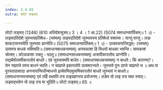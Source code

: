 ```yaml
---
index: 3.4.85
sutra: लोटो लङ्वत्

---
```

लोटो लङ्वत् (1246) (610 अतिदेशसूत्रम्॥ 3 । 4 । 1 आ.22) (5074 समाधानवार्तिकम्॥ 1 ॥) - लङ्वदतिदेशे जुस्भावप्रतिषेधः- (भाष्यम्) लङ्वदतिदेशे जुस्भावस्य प्रतिषेधो वक्तव्यः। यान्तु वान्तु। लङः शाकटायनस्येति जुस्भावः प्राप्नोति॥ (5075 समाधानवार्तिकम्॥ 1 ॥) - उत्ववचनात्सिद्धम्- (भाष्यम्) उत्वमत्र बाधकं भविष्यति॥ (समाधानबाधकभाष्यम्) अनवकाशा हि विधयो बाधका भवन्ति। सावकाशं चोत्वम्। कोऽवकाशः पचतु - पठतु॥ (समाधानसाधकभाष्यम्) अत्रापीकारलोपः प्राप्नोति। तद्यथैवोत्वमीकारलोपं बाधते। एवं जुस्भावमपि बाधेत। (समाधानबाधकभाष्यम्) न बाधते। किं कारणम्?। येन नाप्राप्ते तस्य बाधनं भवति। न चाप्राप्ते इकारलोपे उत्वमारभ्यते। जुस्भावे पुनः प्राप्ते चाप्राप्ते च ॥ अथ वा पुरस्तादपवादा अनन्तरान्विधीन्बाधन्ते इत्येवमिदमुत्वमिकारलोपं बाधते जुस्भावं न बाधते॥ (समाधानान्तरभाष्यम्) एवं तर्हि वक्ष्यति तत्र लङ्ग्रहणस्य प्रयोजनम्। लङेव यो लङ् तत्र यथा स्यात्। लङ्वद्भावेन यो लङ् तत्र मा भूदिति॥ लोटो लङ्वत्॥ 85 ॥